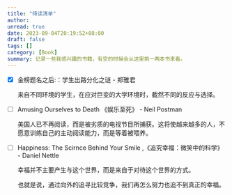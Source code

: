 ```yaml
---
title: "待读清单"
author:
unread: true
date: 2023-09-04T20:19:52+08:00
draft: false
tags: []
category: [Book]
summary: 记录一些我感兴趣的书籍，有空的时候会从这里挑一两本书来看。
---
```


- [x] 金榜题名之后:：学生出路分化之谜 - 郑雅君

  来自不同环境的学生，在应对巨变的大学环境时，截然不同的反应与选择。

- [ ] Amusing Ourselves to Death 《娱乐至死》 - Neil Postman

  美国人已不再阅读，而是被劣质的电视节目所捕获。这将使越来越多的人，不愿意训练自己的主动阅读能力，而是等着被喂养。
  
- [ ] Happiness: The Scirnce Behind Your Smile ,《追究幸福：微笑中的科学》 - Daniel Nettle

  幸福并不主要产生与这个世界，而是来自于对待这个世界的方式。

  也就是说，通过向外的追寻比较竞争，我们再怎么努力也追不到真正的幸福。

  
